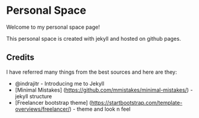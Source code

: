 # Personal Space

Welcome to my personal space page!

This personal space is created with jekyll and hosted on github pages.

##  Credits

I have referred many things from the best sources and here are they:

* @indrajitr - Introducing me to Jekyll
* [Minimal Mistakes] (https://github.com/mmistakes/minimal-mistakes/) - jekyll structure
* [Freelancer bootstrap theme] (https://startbootstrap.com/template-overviews/freelancer/) - theme and look n feel